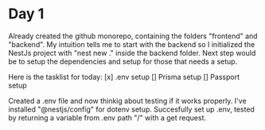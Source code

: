 # Day 1

Already created the github monorepo, containing the folders "frontend" and "backend". My intuition tells me to start with the backend so I initialized the NestJs project with "nest new ." inside the backend folder. Next step would be to setup the dependencies and setup for those that needs a setup.

Here is the tasklist for today:
[x] .env setup
[] Prisma setup
[] Passport setup

Created a .env file and now thinkig about testing if it works properly. I've installed "@nestjs/config" for dotenv setup. Succesfully set up .env, tested by returning a variable from .env path "/" with a get request.